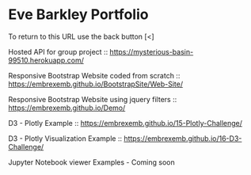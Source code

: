 # Eve Barkley Portfolio

To return to this URL use the back button [<] 

Hosted API for group project  :: [https://mysterious-basin-99510.herokuapp.com/
](https://mysterious-basin-99510.herokuapp.com/)

Responsive Bootstrap Website coded from scratch :: [https://embrexemb.github.io/BootstrapSite/Web-Site/
](https://embrexemb.github.io/BootstrapSite/Web-Site/)

Responsive Bootstrap Website using jquery filters :: [https://embrexemb.github.io/Demo/
](https://embrexemb.github.io/Demo/)

D3 - Plotly Example :: [https://embrexemb.github.io/15-Plotly-Challenge/
](https://embrexemb.github.io/15-Plotly-Challenge/)

D3 - Plotly Visualization Example :: [https://embrexemb.github.io/16-D3-Challenge/
](https://embrexemb.github.io/16-D3-Challenge/)

Jupyter Notebook viewer Examples - Coming soon
